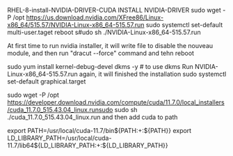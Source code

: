 RHEL-8-install-NVIDIA-DRIVER-CUDA
INSTALL NVIDIA-DRIVER
sudo wget -P /opt https://us.download.nvidia.com/XFree86/Linux-x86_64/515.57/NVIDIA-Linux-x86_64-515.57.run
sudo systemctl set-default multi-user.taget
reboot
s#udo sh ./NVIDIA-Linux-x86_64-515.57.run

At first time to run nvidia installer, it will write file to disable the nouveau module, and then run "dracut --force" command 
and tehn reboot

sudo yum install kernel-debug-devel dkms -y # to use dkms
Run NVIDIA-Linux-x86_64-515.57.run again, it will finished the installation 
sudo systemctl set-default graphical.target

sudo wget -P /opt https://developer.download.nvidia.com/compute/cuda/11.7.0/local_installers/cuda_11.7.0_515.43.04_linux.runsudo 
sudo sh ./cuda_11.7.0_515.43.04_linux.run
and then add cuda to path

export PATH=/usr/local/cuda-11.7/bin${PATH:+:${PATH}}
export LD_LIBRARY_PATH=/usr/local/cuda-11.7/lib64\${LD_LIBRARY_PATH:+:${LD_LIBRARY_PATH}}


